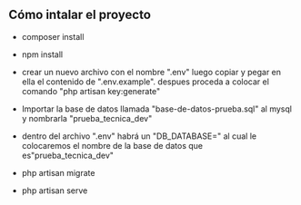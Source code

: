 ## Cómo intalar el proyecto

- composer install

- npm install

- crear un nuevo archivo con el nombre ".env" luego copiar y pegar en ella el contenido de ".env.example". despues proceda a colocar el comando "php artisan key:generate"

- Importar la base de datos llamada "base-de-datos-prueba.sql" al mysql y nombrarla "prueba_tecnica_dev"

- dentro del archivo ".env" habrá un "DB_DATABASE=" al cual le colocaremos el nombre de la base de datos que es"prueba_tecnica_dev"

- php artisan migrate

- php artisan serve

